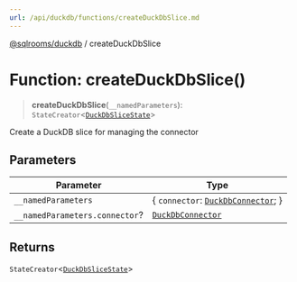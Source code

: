 ```yaml
---
url: /api/duckdb/functions/createDuckDbSlice.md
---
```

[@sqlrooms/duckdb](../index.md) / createDuckDbSlice

# Function: createDuckDbSlice()

> **createDuckDbSlice**(`__namedParameters`): `StateCreator`<[`DuckDbSliceState`](../type-aliases/DuckDbSliceState.md)>

Create a DuckDB slice for managing the connector

## Parameters

| Parameter | Type |
| ------ | ------ |
| `__namedParameters` | { `connector`: [`DuckDbConnector`](../interfaces/DuckDbConnector.md); } |
| `__namedParameters.connector`? | [`DuckDbConnector`](../interfaces/DuckDbConnector.md) |

## Returns

`StateCreator`<[`DuckDbSliceState`](../type-aliases/DuckDbSliceState.md)>
